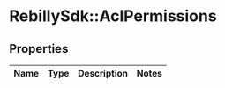 # RebillySdk::AclPermissions

## Properties
Name | Type | Description | Notes
------------ | ------------- | ------------- | -------------


